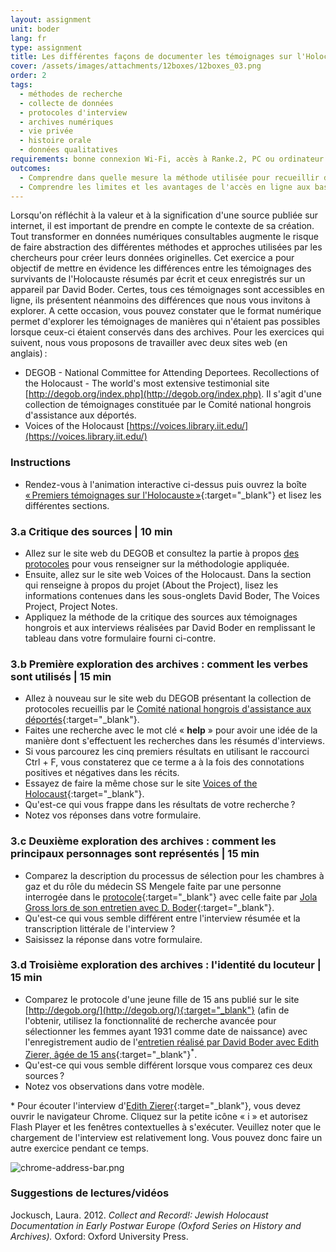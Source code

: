 ```yaml
---
layout: assignment
unit: boder
lang: fr
type: assignment
title: Les différentes façons de documenter les témoignages sur l'Holocauste
cover: /assets/images/attachments/12boxes/12boxes_03.png
order: 2
tags:
  - méthodes de recherche
  - collecte de données
  - protocoles d'interview
  - archives numériques
  - vie privée
  - histoire orale
  - données qualitatives
requirements: bonne connexion Wi-Fi, accès à Ranke.2, PC ou ordinateur portable, application installée sur le PC ou le portable permettant de visualiser des vidéos
outcomes:
  - Comprendre dans quelle mesure la méthode utilisée pour recueillir des données a un impact sur sa valeur informative pour les futurs chercheurs.
  - Comprendre les limites et les avantages de l'accès en ligne aux bases de données regroupant des récits personnels.
---
```


Lorsqu'on réfléchit à la valeur et à la signification d'une source publiée sur internet, il est important de prendre en compte le contexte de sa création. Tout transformer en données numériques consultables augmente le risque de faire abstraction des différentes méthodes et approches utilisées par les chercheurs pour créer leurs données originelles. Cet exercice a pour objectif de mettre en évidence les différences entre les témoignages des survivants de l'Holocauste résumés par écrit et ceux enregistrés sur un appareil par David Boder. Certes, tous ces témoignages sont accessibles en ligne, ils présentent néanmoins des différences que nous vous invitons à explorer. A cette occasion, vous pouvez constater que le format numérique permet d'explorer les témoignages de manières qui n'étaient pas possibles lorsque ceux-ci étaient conservés dans des archives. Pour les exercices qui suivent, nous vous proposons de travailler avec deux sites web (en anglais)&#x202F;:
- DEGOB - National Committee for Attending Deportees. Recollections of the Holocaust - The world's most extensive testimonial site [http://degob.org/index.php](http://degob.org/index.php). Il s'agit d'une collection de témoignages constituée par le Comité national hongrois d'assistance aux déportés. 
- Voices of the Holocaust [https://voices.library.iit.edu/](https://voices.library.iit.edu/)  

<!-- more -->

<!-- briefing-student -->

### Instructions
<!-- section-contents -->

- Rendez-vous à l'animation interactive ci-dessus puis ouvrez la boîte [&laquo;&#x202F;Premiers témoignages sur l'Holocauste&#x202F;&raquo;](https://ranke2.uni.lu/klynt/fr/#Intro){:target="_blank"} et lisez les différentes sections.

<!-- section -->

### 3.a  Critique des sources | 10 min
<!-- section-contents -->

- Allez sur le site web du DEGOB et consultez la partie à propos [des protocoles](http://degob.org/index.php?showarticle=201) pour vous renseigner sur la méthodologie appliquée.
- Ensuite, allez sur le site web Voices of the Holocaust. Dans la section qui renseigne à propos du projet (About the Project), lisez les informations contenues dans les sous-onglets David Boder, The Voices Project, Project Notes.
- Appliquez la méthode de la critique des sources aux témoignages hongrois et aux interviews réalisées par David Boder en remplissant le tableau dans votre formulaire fourni ci-contre.

<!-- section -->

### 3.b  Première exploration des archives : comment les verbes sont utilisés | 15 min
<!-- section-contents -->

- Allez à nouveau sur le site web du DEGOB présentant la collection de protocoles recueillis par le [Comité national hongrois d'assistance aux déportés](http://degob.org/){:target="_blank"}.
- Faites une recherche avec le mot clé « **help** » pour avoir une idée de la manière dont s'effectuent les recherches dans les résumés d'interviews.
- Si vous parcourez les cinq premiers résultats en utilisant le raccourci Ctrl + F, vous constaterez que ce terme a à la fois des connotations positives et négatives dans les récits.
- Essayez de faire la même chose sur le site [Voices of the Holocaust](http://voices.iit.edu/voices_project){:target="_blank"}.
- Qu'est-ce qui vous frappe dans les résultats de votre recherche&#x202F;?
- Notez vos réponses dans votre formulaire.

<!-- section -->

### 3.c  Deuxième exploration des archives : comment les principaux personnages sont représentés | 15 min
<!-- section-contents -->

- Comparez la description du processus de sélection pour les chambres à gaz et du rôle du médecin SS Mengele faite par une personne interrogée dans le [protocole](http://degob.org/index.php?showjk=131){:target="_blank"} avec celle faite par [Jola Gross lors de son entretien avec D. Boder](https://iit.aviaryplatform.com/r/2804x54p2z){:target="_blank"}.
- Qu'est-ce qui vous semble différent entre l'interview résumée et la transcription littérale de l'interview ?
- Saisissez la réponse dans votre formulaire.

<!-- section -->

### 3.d  Troisième exploration des archives : l'identité du locuteur | 15 min
<!-- section-contents -->

- Comparez le protocole d'une jeune fille de 15 ans publié sur le site [http://degob.org/](http://degob.org/){:target="_blank"} (afin de l'obtenir, utilisez la fonctionnalité de recherche avancée pour sélectionner les femmes ayant 1931 comme date de naissance) avec l'enregistrement audio de l'[entretien réalisé par David Boder avec Edith Zierer, âgée de 15 ans](https://iit.aviaryplatform.com/r/0g3gx44z67){:target="_blank"}<sup>*</sup>.
- Qu'est-ce qui vous semble différent lorsque vous comparez ces deux sources&#x202F;?
- Notez vos observations dans votre modèle.

\* Pour écouter l'interview d'[Edith Zierer](http://voices.iit.edu/audio?doc=ziererE){:target="_blank"}, vous devez ouvrir le navigateur Chrome. Cliquez sur la petite icône « i » et autorisez Flash Player et les fenêtres contextuelles à s'exécuter. Veuillez noter que le chargement de l'interview est relativement long. Vous pouvez donc faire un autre exercice pendant ce temps.

![chrome-address-bar.png](../../../assets/images/chrome-address-bar.png)

<!-- section -->

### Suggestions de lectures/vidéos
<!-- section-contents -->

Jockusch, Laura. 2012. _Collect and Record!: Jewish Holocaust Documentation in Early Postwar Europe (Oxford Series on History and Archives)._ Oxford: Oxford University Press.

<!-- briefing-teacher -->

